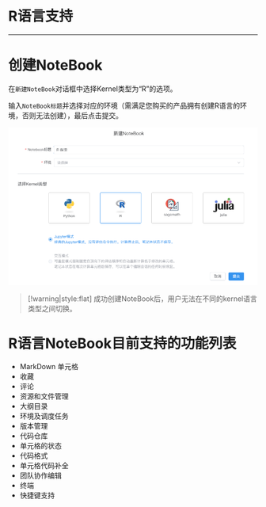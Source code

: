# R语言支持
---

# 创建NoteBook

在`新建NoteBook`对话框中选择Kernel类型为“R”的选项。

输入`NoteBook标题`并选择对应的环境（需满足您购买的产品拥有创建R语言的环境，否则无法创建），最后点击提交。

![图 3](../images/r%20kern.png)  


> [!warning|style:flat]
> 成功创建NoteBook后，用户无法在不同的kernel语言类型之间切换。


# R语言NoteBook目前支持的功能列表

- MarkDown 单元格
- 收藏
- 评论
- 资源和文件管理
- 大纲目录
- 环境及调度任务
- 版本管理
- 代码仓库
- 单元格的状态
- 代码格式
- 单元格代码补全
- 团队协作编辑
- 终端
- 快捷键支持